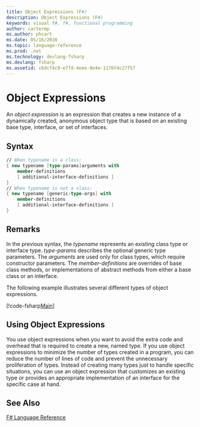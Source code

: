 ```yaml
---
title: Object Expressions (F#)
description: Object Expressions (F#)
keywords: visual f#, f#, functional programming
author: cartermp
ms.author: phcart
ms.date: 05/16/2016
ms.topic: language-reference
ms.prod: .net
ms.technology: devlang-fsharp
ms.devlang: fsharp
ms.assetid: c6dcf4c9-e7fd-4eee-9e4e-1176f4c27f57
---
```


# Object Expressions

An *object expression* is an expression that creates a new instance of a dynamically created, anonymous object type that is based on an existing base type, interface, or set of interfaces.


## Syntax

```fsharp
// When typename is a class:
{ new typename [type-params]arguments with
    member-definitions
    [ additional-interface-definitions ]
}
// When typename is not a class:
{ new typename [generic-type-args] with
    member-definitions
    [ additional-interface-definitions ]
}
```

## Remarks
In the previous syntax, the *typename* represents an existing class type or interface type. *type-params* describes the optional generic type parameters. The *arguments* are used only for class types, which require constructor parameters. The *member-definitions* are overrides of base class methods, or implementations of abstract methods from either a base class or an interface.

The following example illustrates several different types of object expressions.

[!code-fsharp[Main](../../../samples/snippets/fsharp/lang-ref-2/snippet4301.fs)]

## Using Object Expressions
You use object expressions when you want to avoid the extra code and overhead that is required to create a new, named type. If you use object expressions to minimize the number of types created in a program, you can reduce the number of lines of code and prevent the unnecessary proliferation of types. Instead of creating many types just to handle specific situations, you can use an object expression that customizes an existing type or provides an appropriate implementation of an interface for the specific case at hand.


## See Also
[F# Language Reference](index.md)
